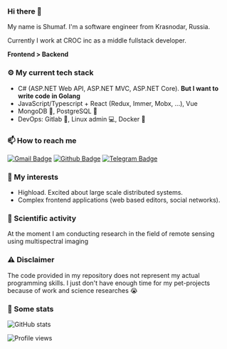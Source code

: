 ### Hi there 👋

My name is Shumaf. I'm a software engineer from Krasnodar, Russia.

Currently I work at CROC inc as a middle fullstack developer.

**Frontend > Backend**

### ⚙ My current tech stack

- C# (ASP.NET Web API, ASP.NET MVC, ASP.NET Core). **But I want to write code in Golang**
- JavaScript/Typescript + React (Redux, Immer, Mobx, ...), Vue
- MongoDB 🍃, PostgreSQL 🐘
- DevOps: Gitlab 🦊, Linux admin 💻, Docker 🐋

### 📫 How to reach me

[![Gmail Badge](https://img.shields.io/badge/-soarex16@gmail.com-c14438?style=flat&logo=Gmail&logoColor=white&link=mailto:soarex16@gmail.com)](mailto:soarex16@gmail.com)
[![Github Badge](https://img.shields.io/badge/-soarex16-grey?style=flat&logo=github&logoColor=white&link=https://github.com/soarex16/)](https://github.com/soarex16/)
[![Telegram Badge](https://img.shields.io/badge/-soarex-grey?style=social&logo=telegram&logoColor=white&link=https://t.me/soarex)](https://t.me/soarex)

### 🎉 My interests

- Highload. Excited about large scale distributed systems. 
- Complex frontend applications (web based editors, social networks).

### 🧪 Scientific activity
At the moment I am conducting research in the field of remote sensing using multispectral imaging

### ⚠ Disclaimer

The code provided in my repository does not represent my actual programming skills. I just don't have enough time for my pet-projects because of work and science researches 😭

### 📐 Some stats

![GitHub stats](https://github-readme-stats.vercel.app/api?username=soarex16&show_icons=true)  

![Profile views](https://gpvc.arturio.dev/soarex16)

